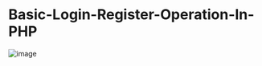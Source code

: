 # Basic-Login-Register-Operation-In-PHP
![image](https://user-images.githubusercontent.com/70865186/161792086-83103f8a-c801-4f4c-b10a-fe35085d5bec.png)
